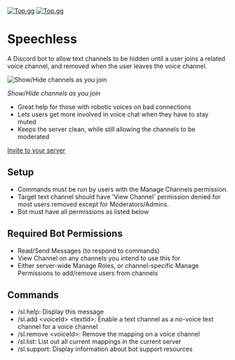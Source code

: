 [![Top.gg](https://top.gg/api/widget/status/814716537109217311.svg)](https://top.gg/bot/814716537109217311)
[![Top.gg](https://top.gg/api/widget/servers/814716537109217311.svg)](https://top.gg/bot/814716537109217311)

# Speechless
A Discord bot to allow text channels to be hidden until a user joins a related voice channel, and removed when the user leaves the voice channel.

![Show/Hide channels as you join](https://i.gyazo.com/7eb800853fe2e5d26637d2c82080bd3e.gif)

*Show/Hide channels as you join*

* Great help for those with robotic voices on bad connections
* Lets users get more involved in voice chat when they have to stay muted
* Keeps the server clean, while still allowing the channels to be moderated 

[Invite to your server](https://discordapp.com/oauth2/authorize?client_id=814716537109217311&permissions=268438528&scope=bot)

## Setup
- Commands must be run by users with the Manage Channels permission.
- Target text channel should have 'View Channel' permission denied for most users removed except for Moderators/Admins.
- Bot must have all permissions as listed below

## Required Bot Permissions
- Read/Send Messages (to respond to commands)
- View Channel on any channels you intend to use this for
- Either server-wide Manage Roles, or channel-specific Manage Permissions to add/remove users from channels

## Commands
- /sl.help: Display this message
- /sl.add \<voiceId\> \<textId\>: Enable a text channel as a no-voice text channel for a voice channel
- /sl.remove \<voiceId\>: Remove the mapping on a voice channel
- /sl.list: List out all current mappings in the current server
- /sl.support: Display information about bot support resources 
